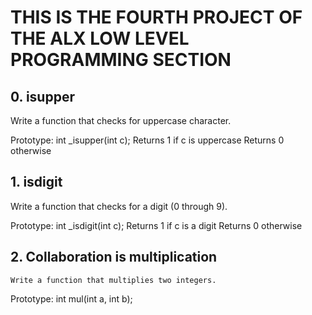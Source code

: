 # THIS IS THE FOURTH PROJECT OF THE ALX LOW LEVEL PROGRAMMING SECTION
## 0. isupper
  Write a function that checks for uppercase character.

  Prototype: int _isupper(int c);
  Returns 1 if c is uppercase
  Returns 0 otherwise

## 1. isdigit
   Write a function that checks for a digit (0 through 9).

   Prototype: int _isdigit(int c);
   Returns 1 if c is a digit
   Returns 0 otherwise

## 2. Collaboration is multiplication
    Write a function that multiplies two integers.

   Prototype: int mul(int a, int b);
